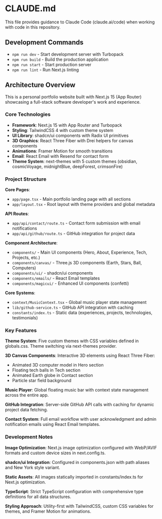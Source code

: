 # CLAUDE.md

This file provides guidance to Claude Code (claude.ai/code) when working with code in this repository.

## Development Commands

- `npm run dev` - Start development server with Turbopack
- `npm run build` - Build the production application
- `npm run start` - Start production server
- `npm run lint` - Run Next.js linting

## Architecture Overview

This is a personal portfolio website built with Next.js 15 (App Router) showcasing a full-stack software developer's work and experience.

### Core Technologies
- **Framework**: Next.js 15 with App Router and Turbopack
- **Styling**: TailwindCSS 4 with custom theme system
- **UI Library**: shadcn/ui components with Radix UI primitives
- **3D Graphics**: React Three Fiber with Drei helpers for canvas components
- **Animations**: Framer Motion for smooth transitions
- **Email**: React Email with Resend for contact form
- **Theme System**: next-themes with 5 custom themes (obsidian, cosmicVoyage, midnightBlue, deepForest, crimsonFire)

### Project Structure

**Core Pages**:
- `app/page.tsx` - Main portfolio landing page with all sections
- `app/layout.tsx` - Root layout with theme providers and global metadata

**API Routes**:
- `app/api/contact/route.ts` - Contact form submission with email notifications
- `app/api/github/route.ts` - GitHub integration for project data

**Component Architecture**:
- `components/` - Main UI components (Hero, About, Experience, Tech, Projects, etc.)
- `components/canvas/` - Three.js 3D components (Earth, Stars, Ball, Computers)
- `components/ui/` - shadcn/ui components 
- `components/emails/` - React Email templates
- `components/magicui/` - Enhanced UI components (confetti)

**Core Systems**:
- `context/MusicContext.tsx` - Global music player state management
- `lib/github-service.ts` - GitHub API integration with caching
- `constants/index.ts` - Static data (experiences, projects, technologies, testimonials)

### Key Features

**Theme System**: Five custom themes with CSS variables defined in globals.css. Theme switching via next-themes provider.

**3D Canvas Components**: Interactive 3D elements using React Three Fiber:
- Animated 3D computer model in Hero section
- Floating tech balls in Tech section  
- Animated Earth globe in Contact section
- Particle star field background

**Music Player**: Global floating music bar with context state management across the entire app.

**GitHub Integration**: Server-side GitHub API calls with caching for dynamic project data fetching.

**Contact System**: Full email workflow with user acknowledgment and admin notification emails using React Email templates.

### Development Notes

**Image Optimization**: Next.js image optimization configured with WebP/AVIF formats and custom device sizes in next.config.ts.

**shadcn/ui Integration**: Configured in components.json with path aliases and New York style variant.

**Static Assets**: All images statically imported in constants/index.ts for Next.js optimization.

**TypeScript**: Strict TypeScript configuration with comprehensive type definitions for all data structures.

**Styling Approach**: Utility-first with TailwindCSS, custom CSS variables for themes, and Framer Motion for animations.